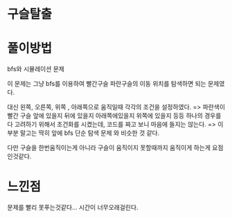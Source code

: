 # 구슬탈출

# 풀이방법

bfs와 시뮬레이션 문제

이 문제는 그냥 bfs를 이용하여 빨간구슬 파란구슬의 이동 위치를 탐색하면 되는 문제였다.

대신 왼쪽, 오른쪽, 위쪽 , 아래쪽으로 움직일때 각각의 조건을 설정하였다.
=> 파란색이 빨간 구슬 앞에 있을지 뒤에 있을지 아래쪽에있을지 위쪽에 있을지 등등 하나의 경우를 다 고려하기 위해서 조건화를 시켰는데, 코드를 짜고 보니 마음에 들지는 않는다.
=> 이 부분 말고는 딱히 앞에 bfs 단순 탐색 문제 와 비슷한 것 같다.

다만 구슬을 한번움직이는게 아니라 구슬이 움직이지 못할때까지 움직이게 하는게 요점인것같다.


# 느낀점

문제를 빨리 못푸는것같다... 시간이 너무오래걸린다.